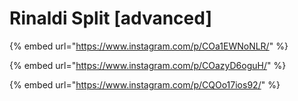 # Rinaldi Split \[advanced]

{% embed url="https://www.instagram.com/p/COa1EWNoNLR/" %}

{% embed url="https://www.instagram.com/p/COazyD6oguH/" %}

{% embed url="https://www.instagram.com/p/CQOo17ios92/" %}
